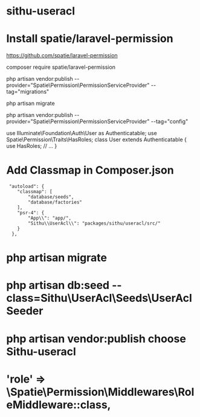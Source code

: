 # sithu-useracl


# Install spatie/laravel-permission
  
  https://github.com/spatie/laravel-permission
  
  composer require spatie/laravel-permission
  
  php artisan vendor:publish --provider="Spatie\Permission\PermissionServiceProvider" --tag="migrations"
  
  php artisan migrate
  
  php artisan vendor:publish --provider="Spatie\Permission\PermissionServiceProvider" --tag="config"
  
  use Illuminate\Foundation\Auth\User as Authenticatable;
  use Spatie\Permission\Traits\HasRoles;
  class User extends Authenticatable
  {
      use HasRoles;
      // ...
   }
   
  
# Add Classmap in Composer.json 
    
     "autoload": {
        "classmap": [
            "database/seeds",
            "database/factories"
        ],
        "psr-4": {
            "App\\": "app/",
            "Sithu\\UserAcl\\": "packages/sithu/useracl/src/"
        }
      },
# php artisan migrate

# php artisan db:seed --class=Sithu\\UserAcl\\Seeds\\UserAclSeeder

# php artisan vendor:publish choose Sithu-useracl

# 'role' => \Spatie\Permission\Middlewares\RoleMiddleware::class,
